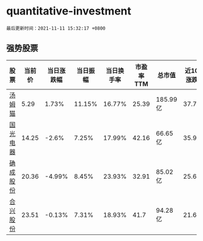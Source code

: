 # quantitative-investment

`最后更新时间：2021-11-11 15:32:17 +0800`

## 强势股票

|股票|当前价|当日涨跌幅|当日振幅|当日换手率|市盈率TTM|总市值|近10日涨跌幅|
|----|----|----|----|----|----|----|----|
|[汤姆猫](https://xueqiu.com/S/SZ300459)|5.29|1.73%|11.15%|16.77%|25.39|185.99亿|37.76%|
|[国光电器](https://xueqiu.com/S/SZ002045)|14.25|-2.6%|7.25%|17.99%|42.16|66.65亿|35.97%|
|[确成股份](https://xueqiu.com/S/SH605183)|20.36|-4.99%|8.45%|23.93%|32.91|85.02亿|25.68%|
|[合兴股份](https://xueqiu.com/S/SH605005)|23.51|-0.13%|7.31%|18.93%|41.7|94.28亿|21.62%|
